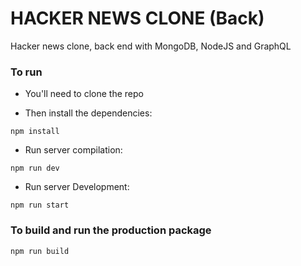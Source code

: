 # HACKER NEWS CLONE (Back)
Hacker news clone, back end with MongoDB, NodeJS and GraphQL

### To run

* You'll need to clone the repo

* Then install the dependencies:

```
npm install
```

* Run server compilation:

```
npm run dev
```

* Run server Development:

```
npm run start
```


### To build and run the production package

```
npm run build
```

